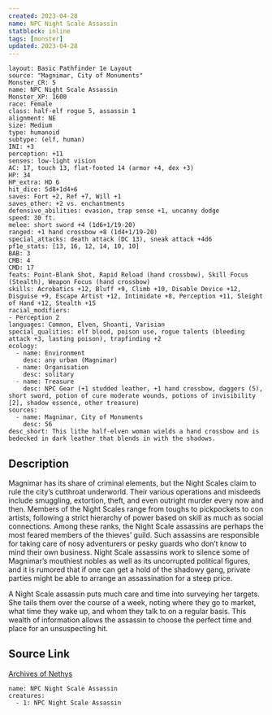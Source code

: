 ```yaml
---
created: 2023-04-28
name: NPC Night Scale Assassin
statblock: inline
tags: [monster]
updated: 2023-04-28
---
```

```statblock
layout: Basic Pathfinder 1e Layout
source: "Magnimar, City of Monuments"
Monster_CR: 5
name: NPC Night Scale Assassin
Monster_XP: 1600
race: Female
class: half-elf rogue 5, assassin 1
alignment: NE
size: Medium
type: humanoid
subtype: (elf, human)
INI: +3
perception: +11
senses: low-light vision
AC: 17, touch 13, flat-footed 14 (armor +4, dex +3)
HP: 34
HP_extra: HD 6
hit_dice: 5d8+1d4+6
saves: Fort +2, Ref +7, Will +1
saves_other: +2 vs. enchantments
defensive_abilities: evasion, trap sense +1, uncanny dodge
speed: 30 ft.
melee: short sword +4 (1d6+1/19-20)
ranged: +1 hand crossbow +8 (1d4+1/19-20)
special_attacks: death attack (DC 13), sneak attack +4d6
pf1e_stats: [13, 16, 12, 14, 10, 10]
BAB: 3
CMB: 4
CMD: 17
feats: Point-Blank Shot, Rapid Reload (hand crossbow), Skill Focus (Stealth), Weapon Focus (hand crossbow)
skills: Acrobatics +12, Bluff +9, Climb +10, Disable Device +12, Disguise +9, Escape Artist +12, Intimidate +8, Perception +11, Sleight of Hand +12, Stealth +15
racial_modifiers:
- Perception 2
languages: Common, Elven, Shoanti, Varisian
special_qualities: elf blood, poison use, rogue talents (bleeding attack +3, lasting poison), trapfinding +2
ecology:
  - name: Environment
    desc: any urban (Magnimar)
  - name: Organisation
    desc: solitary
  - name: Treasure
    desc: NPC Gear (+1 studded leather, +1 hand crossbow, daggers (5), short sword, potion of cure moderate wounds, potions of invisibility [2], shadow essence, other treasure)
sources:
  - name: Magnimar, City of Monuments
    desc: 56
desc_short: This lithe half-elven woman wields a hand crossbow and is bedecked in dark leather that blends in with the shadows.
```
## Description
Magnimar has its share of criminal elements, but the Night Scales claim to rule the city’s cutthroat underworld. Their various operations and misdeeds include smuggling, extortion, theft, and even outright murder every now and then. Members of the Night Scales range from toughs to pickpockets to con artists, following a strict hierarchy of power based on skill as much as social connections. Among these ranks, the Night Scale assassins are perhaps the most feared members of the thieves’ guild. Such assassins are responsible for taking care of nosy adventurers or pesky guards who don’t know to mind their own business. Night Scale assassins work to silence some of Magnimar’s mouthiest nobles as well as its uncorrupted political figures, and it is rumored that if one can get a hold of the shadowy gang, private parties might be able to arrange an assassination for a steep price.

A Night Scale assassin puts much care and time into surveying her targets. She tails them over the course of a week, noting where they go to market, what time they wake up, and whom they talk to on a regular basis. This wealth of information allows the assassin to choose the perfect time and place for an unsuspecting hit.
## Source Link
[Archives of Nethys](https://aonprd.com/NPCDisplay.aspx?ItemName=Night%20Scale%20Assassin)
```encounter-table
name: NPC Night Scale Assassin
creatures:
  - 1: NPC Night Scale Assassin
```

